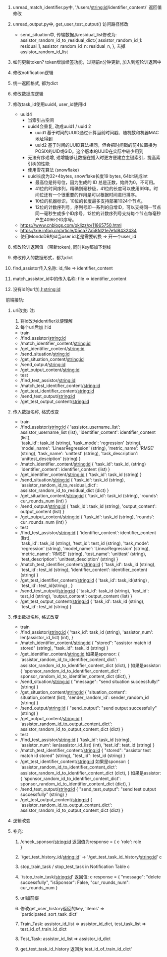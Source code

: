 1. unread_match_identifier.py中, '/users/<string:id>/identifier_content/' 返回值修改

2. unread_output.py中, get_user_test_output() 访问路径修改
   - send_situation中, 传输数据从residual_list修改为:     assistor_random_id_to_residual_dict:{
     assistor_random_id_1: residual_1,
     assistor_random_id_n: residual_n,
   }, 去掉assistor_random_id_list

3. 如何更新token? token增加续签功能，过期前n分钟更新, 加入到短轮训返回中

4. 修改notification逻辑

5. 统一返回格式, 都为dict

6. 修改数据库逻辑

7. 修改task_id使用uuid4, user_id使用id
    - uuid4 
      - 当索引占空间
      - uuid4会重复, 改成uuid1 / uuid 2
        - uuid1
          基于时间的UUID通过计算当前时间戳、随机数和机器MAC地址得到
        - uuid2
          基于时间的UUID算法相同，但会把时间戳的前4位置换为POSIX的UID或GID。这个版本的UUID在实际中较少用到
      - 无法有序递增, 递增能够让数据在插入时更方便建立主键索引，提高索引树的性能
      - 使用雪花算法 (snowflake)
      - uuid长度为32+4bytes, snowflake长度19 bytes, 64bit转成int
        - 最高位是符号位，因为生成的 ID 总是正数，始终为0，不可用。
        - 41位的时间序列，精确到毫秒级，41位的长度可以使用69年。时间位还有一个很重要的作用是可以根据时间进行排序。
        - 10位的机器标识，10位的长度最多支持部署1024个节点。
        - 12位的计数序列号，序列号即一系列的自增ID，可以支持同一节点同一毫秒生成多个ID序号，12位的计数序列号支持每个节点每毫秒产生4096个ID序号。
    - https://www.cnblogs.com/oklizz/p/11865750.html
    - https://xie.infoq.cn/article/05ca77a58fd21e7e1d8432434
    - 使用MondoDB的id当user id老是需要转换 => 开一个user_id

8. 修改轮训返回值 （带新token), 同时Key都加下划线

9. 修改传入的数据形式，都为dict

10. find_assistor传入名称: id_file => identifier_content

11. match_assistor_id中的传入名称: file => identifier_content

12. 没有id的url加上<string:id>

前端接轨:
1. url改变:
   注:
    1. 将id改为identifier以便理解
    2. 每个url后加上id

   - train
    - /find_assistor/<string:id>
    - /match_identifier_content/<string:id>
    - /get_identifier_content/<string:id>
    - /send_situation/<string:id>
    - /get_situation_content/<string:id>
    - /send_output/<string:id>
    - /get_output_content/<string:id>
   - test
    - /find_test_assistor/<string:id>
    - /match_test_identifier_content/<string:id>
    - /get_test_identifier_content/<string:id>
    - /send_test_output/<string:id>
    - /get_test_output_content/<string:id>

2. 传入数据名称, 格式改变
   - train
    - /find_assistor/<string:id>
      {
          'assistor_username_list': assistor_username_list (list), 
          'identifier_content': identifier_content (list),      
          'task_id': task_id (string), 
          'task_mode': 'regression' (string), 
          'model_name': 'LinearRegression' (string), 
          'metric_name': 'RMSE' (string),
          'task_name': 'unittest' (string), 
          'task_description': 'unittest_desciption' (string)
      }
    - /match_identifier_content/<string:id>
      {
          'task_id': task_id, (string) 
          'identifier_content': identifier_content (list)
      }
    - /get_identifier_content/<string:id>
      {
          'task_id': task_id (string)
      }
    - /send_situation/<string:id>
     {
          'task_id': task_id (string),
          'assistor_random_id_to_residual_dict': assistor_random_id_to_residual_dict (dict)
      }
    - /get_situation_content/<string:id>
     {
          'task_id': task_id (string), 
          'rounds': cur_rounds_num (int)
      }
    - /send_output/<string:id>
     {
          'task_id': task_id (string), 
          'output_content': output_content (list)
      }
    - /get_output_content/<string:id>
     {
          'task_id': task_id (string), 
          'rounds': cur_rounds_num (int)
      }
   - test
    - /find_test_assistor/<string:id>
      {
          'identifier_content': identifier_content (list),      
          'task_id': task_id (string), 
          'test_id': test_id (string),
          'task_mode': 'regression' (string), 
          'model_name': 'LinearRegression' (string), 
          'metric_name': 'RMSE' (string),
          'test_name': 'unittest' (string), 
          'test_description': 'unittest_desciption' (string)
      }
    - /match_test_identifier_content/<string:id>
     {
          'task_id': task_id (string), 
          'test_id': test_id (string),
          'identifier_content': identifier_content (string)
      }
    - /get_test_identifier_content/<string:id>
     {
          'task_id': task_id(string) ,
          'test_id': test_id(string) ,
      }
    - /send_test_output/<string:id>
     {
          'task_id': task_id (string), 
          'test_id': test_Id (string),
          'output_content': output_content (list)
      }
    - /get_test_output_content/<string:id>
     {
          'task_id': task_id (string), 
          'test_id': test_id (string)
      }

3. 传出数据名称, 格式改变
   - train
    - /find_assistor/<string:id>
      {
          'task_id': task_id (string), 
          'assistor_num': len(assistor_id_list) (int),
     }
    - /match_identifier_content/<string:id>
      {
          "stored": "assistor match id stored" (string),
          "task_id": task_id (string)
      }
    - /get_identifier_content/<string:id>
      如果是sponsor:
      {
          'assistor_random_id_to_identifier_content_dict': assistor_random_id_to_identifier_content_dict (dict),
      }
      如果是assistor:
      {
          'sponsor_random_id_to_identifier_content_dict': sponsor_random_id_to_identifier_content_dict (dict),
      }
    - /send_situation/<string:id>
      {
        "message": "send situation successfully!" (string)
      }
    - /get_situation_content/<string:id>
      {
        'situation_content': situation_content (list),
        'sender_random_id': sender_random_id (string)
      }
    - /send_output/<string:id>
      {
        "send_output": "send output successfully" (string)
      }
    - /get_output_content/<string:id>
      {
        'assistor_random_id_to_output_content_dict': assistor_random_id_to_output_content_dict (dict)
      }
   - test
    - /find_test_assistor/<string:id>
      {
        'task_id': task_id (string), 
        'assistor_num': len(assistor_id_list) (int),
        'test_id': test_id (string)
      }
    - /match_test_identifier_content/<string:id>
      {
        "stored": "assistor test match id stored" (string),
        "test_id": test_id (string)
      }
    - /get_test_identifier_content/<string:id>
      如果是sponsor:
      {
          'assistor_random_id_to_identifier_content_dict': assistor_random_id_to_identifier_content_dict (dict),
      }
      如果是assistor:
      {
          'sponsor_random_id_to_identifier_content_dict': sponsor_random_id_to_identifier_content_dict (dict),
      }
    - /send_test_output/<string:id>
      {
        "send_test_output": "send test output successfully" (string)
      }
    - /get_test_output_content/<string:id>
      {
        'assistor_random_id_to_output_content_dict': assistor_random_id_to_output_content_dict (dict)
      }

4. 逻辑改变



5. 补充: 
    1. /check_sponsor/<string:id> 返回值为response = {        c
        'role': role  
    }

    2. '/get_test_history_id/<string:id>' -> '/get_test_task_id_history/<string:id>'  c

    3. stop_train_task / stop_test_task in Notification Table   c

    4. '/stop_train_task/<string:id>' 返回值:       c
        response = {
            "message": "delete successfully", 
            "isSponsor": False, 
            "cur_rounds_num": cur_rounds_num
        }
    5. url加前缀
    6. 修改get_user_history返回的key, 'items' => 'participated_sort_task_dict'
    7. Train_Task: assistor_id_list => assistor_id_dict, test_task_list => test_id_of_train_id_dict
    8. Test_Task: assistor_id_list => assistor_id_dict
    9. get_test_task_id_history 返回为'test_id_of_train_id_dict'
